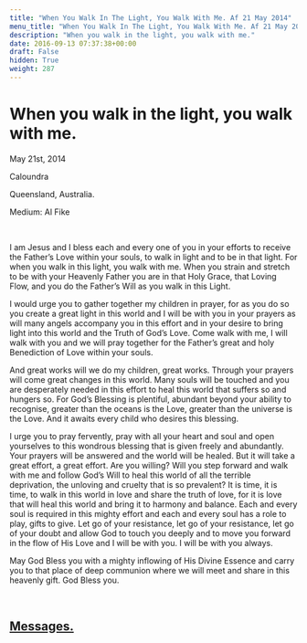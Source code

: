 ```yaml
---
title: "When You Walk In The Light, You Walk With Me. Af 21 May 2014"
menu_title: "When You Walk In The Light, You Walk With Me. Af 21 May 2014"
description: "When you walk in the light, you walk with me."
date: 2016-09-13 07:37:38+00:00
draft: False
hidden: True
weight: 287
---
```

# When you walk in the light, you walk with me.

May 21st, 2014

Caloundra

Queensland, Australia.

Medium: Al Fike

 

I am Jesus and I bless each and every one of you in your efforts to receive the Father’s Love within your souls, to walk in light and to be in that light. For when you walk in this light, you walk with me. When you strain and stretch to be with your Heavenly Father you are in that Holy Grace, that Loving Flow, and you do the Father’s Will as you walk in this Light.

I would urge you to gather together my children in prayer, for as you do so you create a great light in this world and I will be with you in your prayers as will many angels accompany you in this effort and in your desire to bring light into this world and the Truth of God’s Love. Come walk with me, I will walk with you and we will pray together for the Father’s great and holy Benediction of Love within your souls.

And great works will we do my children, great works. Through your prayers will come great changes in this world. Many souls will be touched and you are desperately needed in this effort to heal this world that suffers so and hungers so. For God’s Blessing is plentiful, abundant beyond your ability to recognise, greater than the oceans is the Love, greater than the universe is the Love. And it awaits every child who desires this blessing.

I urge you to pray fervently, pray with all your heart and soul and open yourselves to this wondrous blessing that is given freely and abundantly. Your prayers will be answered and the world will be healed. But it will take a great effort, a great effort. Are you willing? Will you step forward and walk with me and follow God’s Will to heal this world of all the terrible deprivation, the unloving and cruelty that is so prevalent? It is time, it is time, to walk in this world in love and share the truth of love, for it is love that will heal this world and bring it to harmony and balance. Each and every soul is required in this mighty effort and each and every soul has a role to play, gifts to give. Let go of your resistance, let go of your resistance, let go of your doubt and allow God to touch you deeply and to move you forward in the flow of His Love and I will be with you. I will be with you always.

May God Bless you with a mighty inflowing of His Divine Essence and carry you to that place of deep communion where we will meet and share in this heavenly gift. God Bless you.

 

## [Messages.](/contemporary-messages/messages-sorted-year/contemporary-channelled-messages-from-spirit-year-2014/)
